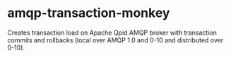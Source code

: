 # amqp-transaction-monkey
Creates transaction load on Apache Qpid AMQP broker with transaction commits and rollbacks (local over AMQP 1.0 and 0-10 and distributed over 0-10).
